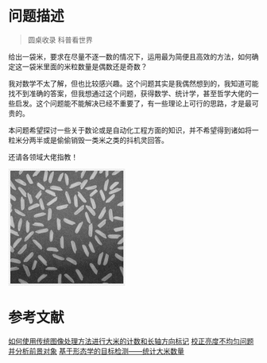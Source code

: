 # 问题描述
>圆桌收录
科普看世界

给出一袋米，要求在尽量不逐一数的情况下，运用最为简便且高效的方法，如何确定这一袋米里面的米粒数量是偶数还是奇数？

我对数学不太了解，但也比较感兴趣。这个问题其实是我偶然想到的，我知道可能找不到准确的答案，但我想通过这个问题，获得数学、统计学，甚至哲学大佬的一些启发。这个问题能不能解决已经不重要了，有一些理论上可行的思路，才是最可贵的。

本问题希望探讨一些关于数论或是自动化工程方面的知识，并不希望得到诸如将一粒米分两半或是偷偷销毁一类米之类的抖机灵回答。

还请各领域大佬指教！

![matlab中的rice图片](./images/rice.png)



# 参考文献
[如何使用传统图像处理方法进行大米的计数和长轴方向标记](https://zhuanlan.zhihu.com/p/426764367)
[校正亮度不均匀问题并分析前景对象](https://ww2.mathworks.cn/help/images/correcting-nonuniform-illumination.html)
[基于形态学的目标检测——统计大米数量](https://blog.csdn.net/weixin_50731917/article/details/128463253)